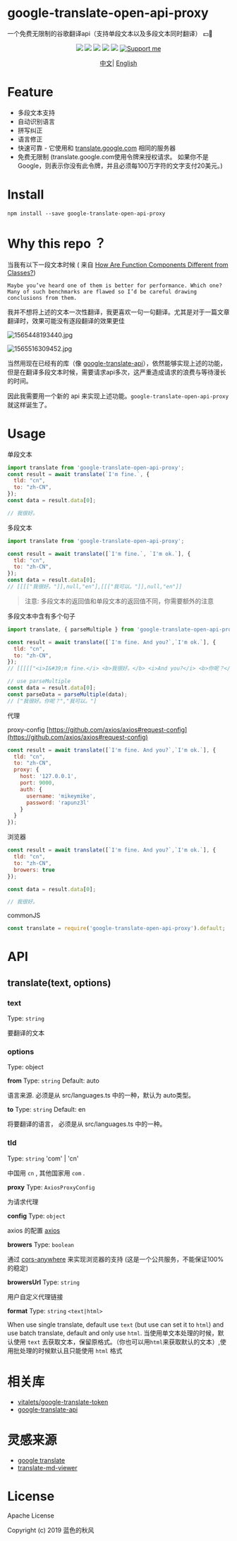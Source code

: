 # google-translate-open-api-proxy
一个免费无限制的谷歌翻译api（支持单段文本以及多段文本同时翻译） 💵🚫

<p align="center">
    <a href="https://travis-ci.org/hua1995116/google-translate-open-api-proxy"><img src="https://travis-ci.org/hua1995116/google-translate-open-api-proxy.svg?branch=master" /></a>
    <a href="https://codecov.io/gh/hua1995116/google-translate-open-api-proxy"><img src="https://codecov.io/gh/hua1995116/google-translate-open-api-proxy/branch/master/graph/badge.svg" /></a>
    <a href="https://npmcharts.com/compare/google-translate-open-api-proxy?minimal=true" rel="nofollow"><img src="https://img.shields.io/npm/dm/google-translate-open-api-proxy.svg" style="max-width:100%;"></a>
    <a href="https://www.npmjs.com/package/google-translate-open-api-proxy" rel="nofollow"><img src="https://img.shields.io/npm/v/google-translate-open-api-proxy.svg" style="max-width:100%;"></a>
    <a href="https://www.npmjs.com/package/google-translate-open-api-proxy" rel="nofollow"><img src="https://img.shields.io/npm/l/google-translate-open-api-proxy.svg?style=flat" style="max-width:100%;"></a>
    <a href="https://www.patreon.com/qiufeng"><img src="https://badgen.net/badge/support%20me/donate/ff00ff" alt="Support me"/></a>
</p>

<p align="center">
<a href="./README_zh.md">中文</a>|
<a href="./README.md">English</a>
</p>

# Feature

- 多段文本支持
- 自动识别语言
- 拼写纠正
- 语言修正
- 快速可靠 - 它使用和 [translate.google.com](https://translate.google.com/) 相同的服务器
- 免费无限制 (translate.google.com使用令牌来授权请求。 如果你不是Google，则表示你没有此令牌，并且必须每100万字符的文字支付20美元。)

# Install

```shell
npm install --save google-translate-open-api-proxy
```

# Why this repo ？

当我有以下一段文本时候 ( 来自 [How Are Function Components Different from Classes?](https://overreacted.io/how-are-function-components-different-from-classes/))

```
Maybe you’ve heard one of them is better for performance. Which one? Many of such benchmarks are flawed so I’d be careful drawing conclusions from them.
```
我并不想将上述的文本一次性翻译，我更喜欢一句一句翻译。尤其是对于一篇文章翻译时，效果可能没有逐段翻译的效果更佳

![1565448193440.jpg](https://s3.qiufengh.com/blog/1565448193440.jpg)

![1565516309452.jpg](https://s3.qiufengh.com/blog/1565516309452.jpg)

当然用现在已经有的库（像 [google-translate-api](https://github.com/matheuss/google-translate-api)），依然能够实现上述的功能，但是在翻译多段文本时候，需要请求api多次，这严重造成请求的浪费与等待漫长的时间。

因此我需要用一个新的 api 来实现上述功能。`google-translate-open-api-proxy`就这样诞生了。

# Usage

单段文本
```javascript
import translate from 'google-translate-open-api-proxy';
const result = await translate(`I'm fine.`, {
  tld: "cn",
  to: "zh-CN",
});
const data = result.data[0];

// 我很好。
```

多段文本
```javascript
import translate from 'google-translate-open-api-proxy';

const result = await translate([`I'm fine.`, `I'm ok.`], {
  tld: "cn",
  to: "zh-CN",
});
const data = result.data[0];
// [[[["我很好。"]],null,"en"],[[["我可以。"]],null,"en"]]
```

> 注意: 多段文本的返回值和单段文本的返回值不同，你需要额外的注意

多段文本中含有多个句子

```javascript
import translate, { parseMultiple } from 'google-translate-open-api-proxy';

const result = await translate([`I'm fine. And you?`,`I'm ok.`], {
  tld: "cn",
  to: "zh-CN",
});
// [[[[["<i>I&#39;m fine.</i> <b>我很好。</b> <i>And you?</i> <b>你呢？</b>"]],null,"en"],[[["我可以。"]],null,"en"]]]

// use parseMultiple
const data = result.data[0];
const parseData = parseMultiple(data);
// ["我很好。你呢？","我可以。"]
```

代理

proxy-config [https://github.com/axios/axios#request-config](https://github.com/axios/axios#request-config)
```javascript
const result = await translate([`I'm fine. And you?`,`I'm ok.`], {
  tld: "cn",
  to: "zh-CN",
  proxy: {
    host: '127.0.0.1',
    port: 9000,
    auth: {
      username: 'mikeymike',
      password: 'rapunz3l'
    }
  }
});
```

浏览器

```javascript
const result = await translate([`I'm fine. And you?`,`I'm ok.`], {
  tld: "cn",
  to: "zh-CN",
  browers: true
});

const data = result.data[0];

// 我很好。
```

commonJS

```javascript
const translate = require('google-translate-open-api-proxy').default;
```

# API

## translate(text, options)

### text

Type: `string`

要翻译的文本

### options

Type: object

**from**
Type: `string` Default: auto

语言来源. 必须是从 src/languages.ts 中的一种，默认为 auto类型。

**to**
Type: `string` Default: en

将要翻译的语言， 必须是从 src/languages.ts 中的一种。

### tld
Type: `string` 'com' | 'cn'

中国用 `cn` , 其他国家用 `com` .

**proxy**
Type: `AxiosProxyConfig`

为请求代理

**config**
Type: `object`

axios 的配置 [axios](https://github.com/axios/axios)

**browers**
Type: `boolean`

通过 [cors-anywhere](https://github.com/Rob--W/cors-anywhere/) 来实现浏览器的支持 (这是一个公共服务，不能保证100%的稳定)

**browersUrl**
Type: `string`

用户自定义代理链接

**format**
Type: `string`  `<text|html>`

When use single translate, default use `text` (but use can set it to `html`) and use batch translate, default and only use `html`.
当使用单文本处理的时候，默认使用 `text` 去获取文本，保留原格式。（你也可以用`html`来获取默认的文本）,使用批处理的时候默认且只能使用 `html` 格式


# 相关库
- [vitalets/google-translate-token](https://github.com/vitalets/google-translate-token)
- [google-translate-api](https://github.com/matheuss/google-translate-api)

# 灵感来源

- [google translate](https://chrome.google.com/webstore/detail/google-translate/aapbdbdomjkkjkaonfhkkikfgjllcleb?hl=zh-CN)
- [translate-md-viewer](https://github.com/hua1995116/translate-md-viewer)

# License

Apache License

Copyright (c) 2019 蓝色的秋风